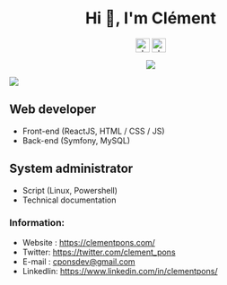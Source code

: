 <h1 align="center">Hi 👋, I'm Clément</h1>
<p align="center">
<a href="https://linkedin.com/in/clementpons" target="blank"><img align="center" src="https://cdn.jsdelivr.net/npm/simple-icons@3.0.1/icons/linkedin.svg" alt="clementpons" height="25" width="25" /></a>
<a href="https://twitter.com/clement_pon" target="blank"><img align="center" src="https://cdn.jsdelivr.net/npm/simple-icons@3.0.1/icons/twitter.svg" alt="clementpons" height="25" width="25" /></a>
</p>
<p align="center">
  <img align="center" src="https://github-readme-stats.vercel.app/api?username=C-PONS-DEV&show_icons=true&include_all_commits=true&count_private=true&hide_title=true" />
  
   <a href="https://www.twitter.com/clement_pon" target="_blank" rel="noreferrer"><img
src="https://img.shields.io/twitter/follow/clement_pon?logo=twitter&style=for-the-badge&color=0891b2&labelColor=1c1917"
/></a>
</p>


## Web developer
* Front-end (ReactJS, HTML / CSS / JS)
* Back-end (Symfony, MySQL)

## System administrator
* Script (Linux, Powershell)
* Technical documentation

### Information:
* Website : https://clementpons.com/
* Twitter: https://twitter.com/clement_pons
* E-mail : cponsdev@gmail.com
* Linkedlin: https://www.linkedin.com/in/clementpons/
